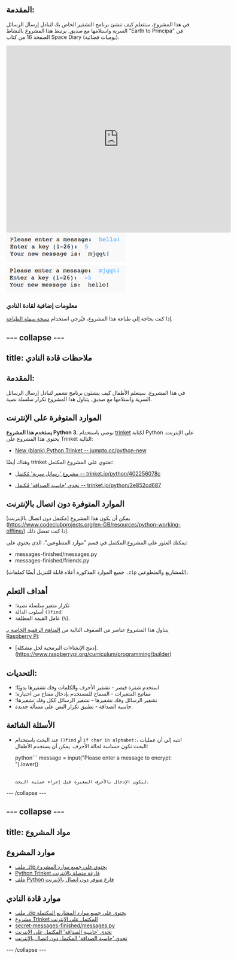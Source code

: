 ## المقدمة:

في هذا المشروع، ستتعلم كيف تنشئ برنامج التشفير الخاص بك لتبادل إرسال الرسائل السرية واستلامها مع صديق. يرتبط هذا المشروع بالنشاط "Earth to Principa" في الصفحة 16 من كتاب Space Diary (يوميات فضائية).

<div class="trinket">
  <iframe src="https://trinket.io/embed/python/402256078c?outputOnly=true&start=result" width="600" height="500" frameborder="0" marginwidth="0" marginheight="0" allowfullscreen>
  </iframe>
  <img src="images/messages-finished.png">
</div>

### معلومات إضافية لقادة النادي

إذا كنت بحاجة إلى طباعة هذا المشروع، فيُرجى استخدام [نسخة سهلة الطباعة](https://projects.raspberrypi.org/en/projects/secret-messages/print).


--- collapse ---
---
title: ملاحظات قادة النادي
---


## المقدمة:
في هذا المشروع، سيتعلم الأطفال كيف ينشئون برنامج تشفير لتبادل إرسال الرسائل السرية واستلامها مع صديق. يتناول هذا المشروع تكرار سلسلة نصية.

## الموارد المتوفرة على الإنترنت

__يستخدم هذا المشروع Python 3.__ نوصي باستخدام [trinket](https://trinket.io/) لكتابة Python على الإنترنت. يحتوي هذا المشروع على Trinket التالية:

+ [New (blank) Python Trinket -- jumpto.cc/python-new](http://jumpto.cc/python-new)

وهناك أيضًا trinket تحتوي على المشروع المكتمل:

+ [مشروع 'رسائل سرية' مُكتمل -- trinket.io/python/402256078c](https://trinket.io/python/402256078c)

+ [تحدي 'حاسبة الصداقة' مُكتمل -- trinket.io/python/2e852cd687](https://trinket.io/python/2e852cd687)

## الموارد المتوفرة دون اتصال بالإنترنت
يمكن أن يكون هذا المشروع [مكتمل دون اتصال بالإنترنت] (https://www.codeclubprojects.org/en-GB/resources/python-working-offline/) إذا كنت تفضل ذلك.

يمكنك العثور على المشروع المكتمل في قسم "موارد المتطوعين"، الذي يحتوي على:

+ messages-finished/messages.py
+ messages-finished/friends.py

(جميع الموارد المذكورة أعلاه قابلة للتنزيل أيضًا كملفات `.zip` للمشاريع والمتطوعين).

## أهداف التعلم
+ تكرار متغير سلسلة نصية؛
+ أسلوب الدالة `()find`؛
+ عامل القيمة المطلقة (`%`).

يتناول هذا المشروع عناصر من الصفوف التالية من [المناهج الرقمية الخاصة بـ Raspberry Pi](http://rpf.io/curriculum):

+ [دمج الإنشاءات البرمجية لحل مشكلة].(https://www.raspberrypi.org/curriculum/programming/builder)

## التحديات:
+ استخدم شفرة قيصر - تشفير الأحرف والكلمات وفك تشفيرها يدويًا؛
+ مفاتيح المتغيرات - السماح للمستخدم بإدخال مفتاح من اختياره؛
+ تشفير الرسائل وفك تشفيرها - تشفير الرسائل ككل وفك تشفيرها؛
+ حاسبة الصداقة - تطبيق تكرار النص على مسألة جديدة.

## الأسئلة الشائعة
+ عند البحث باستخدام `()find` أو `if char in alphabet:`، انتبه إلى أن عمليات البحث تكون حساسة لحالة الأحرف. يمكن أن يستخدم الأطفال:

	python```
	message = input("Please enter a message to encrypt: ").lower()
	```

	ليكون الإدخال بالأحرف الصغيرة قبل إجراء عملية البحث.

--- /collapse ---


--- collapse ---
---
title: مواد المشروع
---
## موارد المشروع
* [ملف .zip يحتوي على جميع موارد المشروع](resources/secret-messages-project-resources.zip)
* [Python Trinket فارغة متصلة بالإنترنت](http://jumpto.cc/python-new)
* [ملف Python فارغ متوفر دون اتصال بالإنترنت](resources/new-new.py)

## موارد قادة النادي
* [ملف .zip يحتوي على جميع موارد المشاريع المكتملة](resources/secret-messages-volunteer-resources.zip)
* [مشروع Trinket المكتمل على الإنترنت](https://trinket.io/python/402256078c)
* [secret-messages-finished/messages.py](resources/secret-messages-finished-messages.py)
* [تحدي 'حاسبة الصداقة' المكتمل على الإنترنت](https://trinket.io/python/2e852cd687)
* [تحدي 'حاسبة الصداقة' المكتمل دون اتصال بالإنترنت](resources/friendship-calculator-finished-friends.py)

--- /collapse ---

